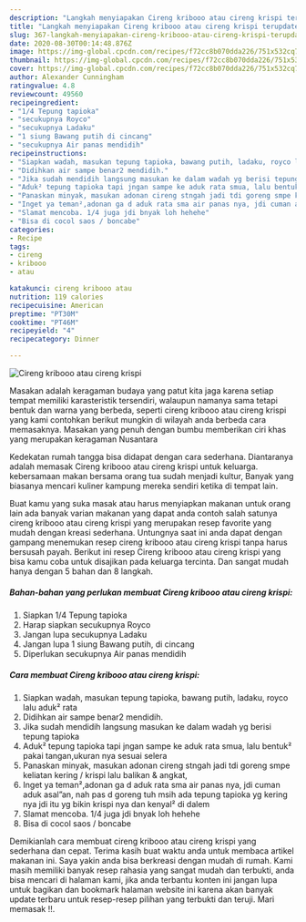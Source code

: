```yaml
---
description: "Langkah menyiapakan Cireng kribooo atau cireng krispi terupdate"
title: "Langkah menyiapakan Cireng kribooo atau cireng krispi terupdate"
slug: 367-langkah-menyiapakan-cireng-kribooo-atau-cireng-krispi-terupdate
date: 2020-08-30T00:14:48.876Z
image: https://img-global.cpcdn.com/recipes/f72cc8b070dda226/751x532cq70/cireng-kribooo-atau-cireng-krispi-foto-resep-utama.jpg
thumbnail: https://img-global.cpcdn.com/recipes/f72cc8b070dda226/751x532cq70/cireng-kribooo-atau-cireng-krispi-foto-resep-utama.jpg
cover: https://img-global.cpcdn.com/recipes/f72cc8b070dda226/751x532cq70/cireng-kribooo-atau-cireng-krispi-foto-resep-utama.jpg
author: Alexander Cunningham
ratingvalue: 4.8
reviewcount: 49560
recipeingredient:
- "1/4 Tepung tapioka"
- "secukupnya Royco"
- "secukupnya Ladaku"
- "1 siung Bawang putih di cincang"
- "secukupnya Air panas mendidih"
recipeinstructions:
- "Siapkan wadah, masukan tepung tapioka, bawang putih, ladaku, royco lalu aduk² rata"
- "Didihkan air sampe benar2 mendidih."
- "Jika sudah mendidih langsung masukan ke dalam wadah yg berisi tepung tapioka"
- "Aduk² tepung tapioka tapi jngan sampe ke aduk rata smua, lalu bentuk² pakai tangan,ukuran nya sesuai selera"
- "Panaskan minyak, masukan adonan cireng stngah jadi tdi goreng smpe keliatan kering / krispi lalu balikan &amp; angkat,"
- "Inget ya teman²,adonan ga d aduk rata sma air panas nya, jdi cuman aduk asal”an, nah pas d goreng tuh msih ada tepung tapioka yg kering nya jdi itu yg bikin krispi nya dan kenyal² di dalem"
- "Slamat mencoba. 1/4 juga jdi bnyak loh hehehe"
- "Bisa di cocol saos / boncabe"
categories:
- Recipe
tags:
- cireng
- kribooo
- atau

katakunci: cireng kribooo atau 
nutrition: 119 calories
recipecuisine: American
preptime: "PT30M"
cooktime: "PT46M"
recipeyield: "4"
recipecategory: Dinner

---
```



![Cireng kribooo atau cireng krispi](https://img-global.cpcdn.com/recipes/f72cc8b070dda226/751x532cq70/cireng-kribooo-atau-cireng-krispi-foto-resep-utama.jpg)

Masakan adalah keragaman budaya yang patut kita jaga karena setiap tempat memiliki karasteristik tersendiri, walaupun namanya sama tetapi bentuk dan warna yang berbeda, seperti cireng kribooo atau cireng krispi yang kami contohkan berikut mungkin di wilayah anda berbeda cara memasaknya. Masakan yang penuh dengan bumbu memberikan ciri khas yang merupakan keragaman Nusantara



Kedekatan rumah tangga bisa didapat dengan cara sederhana. Diantaranya adalah memasak Cireng kribooo atau cireng krispi untuk keluarga. kebersamaan makan bersama orang tua sudah menjadi kultur, Banyak yang biasanya mencari kuliner kampung mereka sendiri ketika di tempat lain.

Buat kamu yang suka masak atau harus menyiapkan makanan untuk orang lain ada banyak varian makanan yang dapat anda contoh salah satunya cireng kribooo atau cireng krispi yang merupakan resep favorite yang mudah dengan kreasi sederhana. Untungnya saat ini anda dapat dengan gampang menemukan resep cireng kribooo atau cireng krispi tanpa harus bersusah payah.
Berikut ini resep Cireng kribooo atau cireng krispi yang bisa kamu coba untuk disajikan pada keluarga tercinta. Dan sangat mudah hanya dengan 5 bahan dan 8 langkah.


<!--inarticleads1-->

##### Bahan-bahan yang perlukan membuat Cireng kribooo atau cireng krispi:

1. Siapkan 1/4 Tepung tapioka
1. Harap siapkan secukupnya Royco
1. Jangan lupa secukupnya Ladaku
1. Jangan lupa 1 siung Bawang putih, di cincang
1. Diperlukan secukupnya Air panas mendidih




<!--inarticleads2-->

##### Cara membuat  Cireng kribooo atau cireng krispi:

1. Siapkan wadah, masukan tepung tapioka, bawang putih, ladaku, royco lalu aduk² rata
1. Didihkan air sampe benar2 mendidih.
1. Jika sudah mendidih langsung masukan ke dalam wadah yg berisi tepung tapioka
1. Aduk² tepung tapioka tapi jngan sampe ke aduk rata smua, lalu bentuk² pakai tangan,ukuran nya sesuai selera
1. Panaskan minyak, masukan adonan cireng stngah jadi tdi goreng smpe keliatan kering / krispi lalu balikan &amp; angkat,
1. Inget ya teman²,adonan ga d aduk rata sma air panas nya, jdi cuman aduk asal”an, nah pas d goreng tuh msih ada tepung tapioka yg kering nya jdi itu yg bikin krispi nya dan kenyal² di dalem
1. Slamat mencoba. 1/4 juga jdi bnyak loh hehehe
1. Bisa di cocol saos / boncabe




Demikianlah cara membuat cireng kribooo atau cireng krispi yang sederhana dan cepat. Terima kasih buat waktu anda untuk membaca artikel makanan ini. Saya yakin anda bisa berkreasi dengan mudah di rumah. Kami masih memiliki banyak resep rahasia yang sangat mudah dan terbukti, anda bisa mencari di halaman kami, jika anda terbantu konten ini jangan lupa untuk bagikan dan bookmark halaman website ini karena akan banyak update terbaru untuk resep-resep pilihan yang terbukti dan teruji. Mari memasak !!. 

